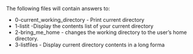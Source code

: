 The following files will contain answers to:
 - 0-current_working_directory - Print current directory
 - 1-listit -Display the contents list of your current directory
 - 2-bring_me_home - changes the working directory to the user’s home directory.
 - 3-listfiles - Display current directory contents in a long forma
